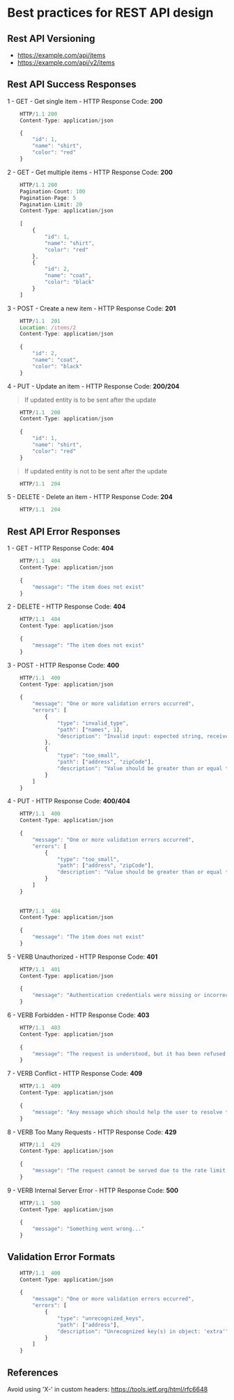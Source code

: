 # Best practices for REST API design

## Rest API Versioning

- <https://example.com/api/items>
- <https://example.com/api/v2/items>

## Rest API Success Responses

1 - GET - Get single item - HTTP Response Code: **200**

```javascript
    HTTP/1.1 200
    Content-Type: application/json

    {
        "id": 1,
        "name": "shirt",
        "color": "red"
    }
```

2 - GET - Get multiple items - HTTP Response Code: **200**

```javascript
    HTTP/1.1 200
    Pagination-Count: 100
    Pagination-Page: 5
    Pagination-Limit: 20
    Content-Type: application/json
    
    [
        {
            "id": 1,
            "name": "shirt",
            "color": "red"
        },
        {
            "id": 2,
            "name": "coat",
            "color": "black"
        }
    ]
```

3 - POST - Create a new item - HTTP Response Code: **201**

```javascript
    HTTP/1.1  201
    Location: /items/2
    Content-Type: application/json
 
    {
        "id": 2,
        "name": "coat",
        "color": "black"
    }
```

4 - PUT - Update an item - HTTP Response Code: **200/204**

> If updated entity is to be sent after the update

```javascript
    HTTP/1.1  200
    Content-Type: application/json
 
    {
        "id": 1,
        "name": "shirt",
        "color": "red"
    }
```

> If updated entity is not to be sent after the update

```javascript
    HTTP/1.1  204
```

5 - DELETE - Delete an item - HTTP Response Code: **204**

```javascript
    HTTP/1.1  204
```

## Rest API Error Responses

1 - GET - HTTP Response Code: **404**

```javascript
    HTTP/1.1  404
    Content-Type: application/json
 
    {
        "message": "The item does not exist"
    }
```

2 - DELETE - HTTP Response Code: **404**

```javascript
    HTTP/1.1  404
    Content-Type: application/json
 
    {
        "message": "The item does not exist"
    }
```

3 - POST -  HTTP Response Code: **400**

```javascript
    HTTP/1.1  400
    Content-Type: application/json
    
    {
        "message": "One or more validation errors occurred",
        "errors": [
            {
                "type": "invalid_type",
                "path": ["names", 1],
                "description": "Invalid input: expected string, received number",
            },
            {
                "type": "too_small",
                "path": ["address", "zipCode"],
                "description": "Value should be greater than or equal to 10000",
            }
        ]
    }
```

4 - PUT -  HTTP Response Code: **400/404**

```javascript
    HTTP/1.1  400
    Content-Type: application/json
    
    {
        "message": "One or more validation errors occurred",
        "errors": [
            {
                "type": "too_small",
                "path": ["address", "zipCode"],
                "description": "Value should be greater than or equal to 10000",
            }
        ]
    }
    
    
    HTTP/1.1  404
    Content-Type: application/json
 
    {
        "message": "The item does not exist"
    }
```

5 - VERB Unauthorized - HTTP Response Code: **401**

```javascript
    HTTP/1.1  401
    Content-Type: application/json
 
    {
        "message": "Authentication credentials were missing or incorrect"
    }
```

6 - VERB Forbidden - HTTP Response Code: **403**

```javascript
    HTTP/1.1  403
    Content-Type: application/json
 
    {
        "message": "The request is understood, but it has been refused or access is not allowed"
    }
```

7 - VERB Conflict - HTTP Response Code: **409**

```javascript
    HTTP/1.1  409
    Content-Type: application/json
 
    {
        "message": "Any message which should help the user to resolve the conflict"
    }
```

8 - VERB Too Many Requests - HTTP Response Code: **429**

```javascript
    HTTP/1.1  429
    Content-Type: application/json
 
    {
        "message": "The request cannot be served due to the rate limit having been exhausted for the resource"
    }
```

9 - VERB Internal Server Error - HTTP Response Code: **500**

```javascript
    HTTP/1.1  500
    Content-Type: application/json
 
    {
        "message": "Something went wrong..."
    }
```

## Validation Error Formats

```javascript
    HTTP/1.1  400
    Content-Type: application/json
    
    {
        "message": "One or more validation errors occurred",
        "errors": [
            {
                "type": "unrecognized_keys",
                "path": ["address"],
                "description": "Unrecognized key(s) in object: 'extra'",
            }
        ]
    }
```

## References

Avoid using 'X-' in custom headers: <https://tools.ietf.org/html/rfc6648>

